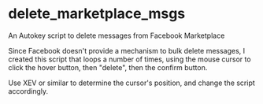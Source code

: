 # delete_marketplace_msgs
An Autokey script to delete messages from Facebook Marketplace

Since Facebook doesn't provide a mechanism to bulk delete messages, I created this script that loops a number of times, using the mouse cursor to click the hover button, then "delete", then the confirm button.

Use XEV or similar to determine the cursor's position, and change the script accordingly.
